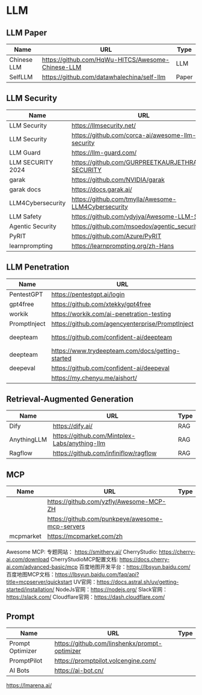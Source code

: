 # LLM

## LLM Paper

| Name        | URL                                               | Type  |
| ----------- | ------------------------------------------------- | ----- |
| Chinese LLM | https://github.com/HqWu-HITCS/Awesome-Chinese-LLM | LLM   |
| SelfLLM     | https://github.com/datawhalechina/self-llm        | Paper |

## LLM Security

| Name              | URL                                                 | Type    |
| ----------------- | --------------------------------------------------- | ------- |
| LLM Security      | https://llmsecurity.net/                            | Paper   |
| LLM Security      | https://github.com/corca-ai/awesome-llm-security    | Paper   |
| LLM Guard         | https://llm-guard.com/                              | Toolkit |
| LLM SECURITY 2024 | https://github.com/GURPREETKAURJETHRA/LLM-SECURITY  | Paper   |
| garak             | https://github.com/NVIDIA/garak                     | Toolkit |
| garak docs        | https://docs.garak.ai/                              | Doc     |
| LLM4Cybersecurity | https://github.com/tmylla/Awesome-LLM4Cybersecurity | Paper   |
| LLM Safety        | https://github.com/ydyjya/Awesome-LLM-Safety        | Paper   |
| Agentic Security  | https://github.com/msoedov/agentic_security         | Toolkit |
| PyRIT             | https://github.com/Azure/PyRIT                      | Toolkit |
| learnprompting    | https://learnprompting.org/zh-Hans                  | Prompt  |

## LLM Penetration

| Name         | URL                                              | Type     |
| ------------ | ------------------------------------------------ | -------- |
| PentestGPT   | https://pentestgpt.ai/login                      | Toolkit  |
| gpt4free     | https://github.com/xtekky/gpt4free               | API      |
| workik       | https://workik.com/ai-penetration-testing        | Toolkit  |
| PromptInject | https://github.com/agencyenterprise/PromptInject |          |
| deepteam     | https://github.com/confident-ai/deepteam         | Red Team |
| deepteam     | https://www.trydeepteam.com/docs/getting-started | Red Team |
| deepeval     | https://github.com/confident-ai/deepeval         |          |
|              | https://my.chenyu.me/aishort/                    |          |

## Retrieval-Augmented Generation

| Name        | URL                                           | Type |
| ----------- | --------------------------------------------- | ---- |
| Dify        | https://dify.ai/                              | RAG  |
| AnythingLLM | https://github.com/Mintplex-Labs/anything-llm | RAG  |
| Ragflow     | https://github.com/infiniflow/ragflow         | RAG  |

## MCP

| Name      | URL                                             | Type |
| --------- | ----------------------------------------------- | ---- |
|           | https://github.com/yzfly/Awesome-MCP-ZH         |      |
|           | https://github.com/punkpeye/awesome-mcp-servers |      |
| mcpmarket | https://mcpmarket.com/zh                        |      |

Awesome MCP: 
专题网站： https://smithery.ai/
CherryStudio: https://cherry-ai.com/download
CherryStudioMCP配置文档: https://docs.cherry-ai.com/advanced-basic/mcp
百度地图开发平台：https://lbsyun.baidu.com/
百度地图MCP文档：https://lbsyun.baidu.com/faq/api?title=mcpserver/quickstart
UV官网：https://docs.astral.sh/uv/getting-started/installation/
NodeJs官网：https://nodejs.org/
Slack官网：https://slack.com/
Cloudflare官网：https://dash.cloudflare.com/

## Prompt

| Name             | URL                                           | Type |
| ---------------- | --------------------------------------------- | ---- |
| Prompt Optimizer | https://github.com/linshenkx/prompt-optimizer |      |
| PromptPilot      | https://promptpilot.volcengine.com/           |      |
| AI Bots          | https://ai-bot.cn/                            |      |



https://lmarena.ai/